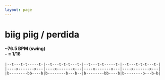 ```yaml
---
layout: page
---
```


# biig piig / perdida

#### ~76.5 BPM (swing) <br/> `-` = 1/16

```
|--t---t-t-----t-|--t---t-t-t---t-|--t---t-t-----t-|--t---t-t-t---t-|
|----x-------x---|----x-------x---|----x-------x---|----x-------x---|
|b--------bb----b|b--------b---b--|b--------bb----b|b--------b---b-b|
```

